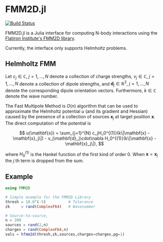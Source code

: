 # FMM2D.jl

[![Build Status](https://github.com/mipals/FMM2D.jl/actions/workflows/CI.yml/badge.svg?branch=main)](https://github.com/mipals/FMM2D.jl/actions/workflows/CI.yml?query=branch%3Amain)

FMM2D.jl is a Julia interface for computing N-body interactions using the [Flatiron Institute's FMM2D library](https://github.com/flatironinstitute/fmm2d/).

Currently, the interface only supports Helmholtz problems.

## Helmholtz FMM
Let $c_j \in \mathbb{C},\ j = 1,\dots,N$ denote a collection of charge strengths, $v_j \in \mathbb{C},\ j = 1,\dots,N$ denote a collection of dipole strengths, and $\mathbf{d}_j\in\mathbb{R}^2,\ j = 1,\dots,N$ denote the corresponding dipole orientation vectors. Furthermore, $k \in \mathbb{C}$ denote the wave number.

The Fast Multipole Method is $O(n)$ algorithm that can be used to approximate the Helmholtz potential $u$ (and its gradient and Hessian) caused by the presence of a collection of sources $\mathbf{x}_j$ at target position $\mathbf{x}$. The direct computation of the potential is 

$$
u(\mathbf{x}) = \sum_{j=1}^{N} c_jH_0^{(1)}(k\|\mathbf{x} - \mathbf{x}_j\|) - v_j\mathbf{d}_j\cdot\nabla H_0^{(1)}(k\|\mathbf{x} - \mathbf{x}_j\|),
$$

where $H_0^{(1)}$ is the Hankel function of the first kind of order 0. When $\mathbf{x} = \mathbf{x}_j$ the $j$ th term is dropped from the sum.


## Example
```julia
using FMM2D

# Simple example for the FMM2D Library
thresh = 10.0^(-5)          # Tolerance
zk     = rand(ComplexF64)   # Wavenumber

# Source-to-source,
n = 200
sources = rand(2,n)
charges = rand(ComplexF64,n)
vals = hfmm2d(thresh,zk,sources,charges=charges,pg=1)
```
